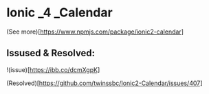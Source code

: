 # Ionic _4 _Calendar

(See more)[https://www.npmjs.com/package/ionic2-calendar]



## Issused & Resolved:

   !(issue)[https://ibb.co/dcmXgpK]

(Resolved)[https://github.com/twinssbc/Ionic2-Calendar/issues/407]
